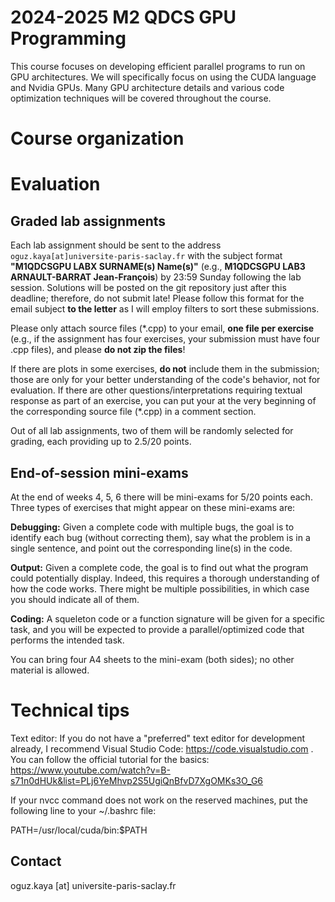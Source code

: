 # 2024-2025 M2 QDCS GPU Programming

This course focuses on developing efficient parallel programs to run on GPU architectures. We will specifically focus on using the CUDA language and Nvidia GPUs. Many GPU architecture details and various code optimization techniques will be covered throughout the course.

# Course organization

# Evaluation

## Graded lab assignments
Each lab assignment should be sent to the address `oguz.kaya[at]universite-paris-saclay.fr` with the subject format **"M1QDCSGPU LABX SURNAME(s) Name(s)"** (e.g., **M1QDCSGPU LAB3 ARNAULT-BARRAT Jean-François**) by 23:59 Sunday following the lab session. Solutions will be posted on the git repository just after this deadline; therefore, do not submit late! Please follow this format for the email subject **to the letter** as I will employ filters to sort these submissions.

Please only attach source files (*.cpp) to your email, **one file per exercise** (e.g., if the assignment has four exercises, your submission must have four .cpp files), and please **do not zip the files**!

If there are plots in some exercises, **do not** include them in the submission; those are only for your better understanding of the code's behavior, not for evaluation. If there are other questions/interpretations requiring textual response as part of an exercise, you can put your  at the very beginning of the corresponding source file (*.cpp) in a comment section.

Out of all lab assignments, two of them will be randomly selected for grading, each providing up to 2.5/20 points.

## End-of-session mini-exams
At the end of weeks 4, 5, 6 there will be mini-exams for 5/20 points each. Three types of exercises that might appear on these mini-exams are:

**Debugging:** Given a complete code with multiple bugs, the goal is to identify each bug (without correcting them), say what the problem is in a single sentence, and point out the corresponding line(s) in the code.

**Output:** Given a complete code, the goal is to find out what the program could potentially display. Indeed, this requires a thorough understanding of how the code works. There might be multiple possibilities, in which case you should indicate all of them.

**Coding:** A squeleton code or a function signature will be given for a specific task, and you will be expected to provide a parallel/optimized code that performs the intended task.

You can bring four A4 sheets to the mini-exam (both sides); no other material is allowed.

# Technical tips

Text editor: If you do not have a "preferred" text editor for development already, I recommend Visual Studio Code: https://code.visualstudio.com . You can follow the official tutorial for the basics: https://www.youtube.com/watch?v=B-s71n0dHUk&list=PLj6YeMhvp2S5UgiQnBfvD7XgOMKs3O_G6

If your nvcc command does not work on the reserved machines, put the following line to your ~/.bashrc file:

PATH=/usr/local/cuda/bin:$PATH

## Contact
  oguz.kaya [at] universite-paris-saclay.fr
